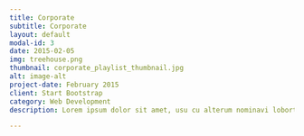 ```yaml
---
title: Corporate
subtitle: Corporate
layout: default
modal-id: 3
date: 2015-02-05
img: treehouse.png
thumbnail: corporate_playlist_thumbnail.jpg
alt: image-alt
project-date: February 2015
client: Start Bootstrap
category: Web Development
description: Lorem ipsum dolor sit amet, usu cu alterum nominavi lobortis. At duo novum diceret. Tantas apeirian vix et, usu sanctus postulant inciderint ut, populo diceret necessitatibus in vim. Cu eum dicam feugiat noluisse.

---
```

